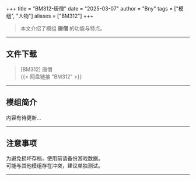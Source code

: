 +++
title = "BM312-唐僧"
date = "2025-03-07"
author = "Bny"
tags = ["模组", "人物"]
aliases = ["BM312"]
+++

> 本文介绍了模组 **唐僧** 的功能与特点。

---

## 文件下载

> [BM312] 唐僧  
{{< 网盘链接 "BM312" >}}  

---

## 模组简介

>  
内容有待更新...  

---

## 注意事项

>  
为避免损坏存档，使用前请备份游戏数据。  
可能与其他模组存在冲突，建议单独测试。  

---


